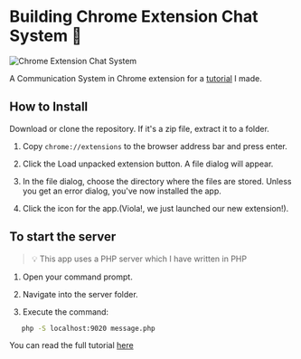 # Building Chrome Extension Chat System 💬

![Chrome Extension Chat System](https://cdn.scotch.io/28244/R8pxLwVoQICrjncnr4Ey_chromeop.jpg)

A Communication System in Chrome extension for a [tutorial](https://scotch.io/@dongido/how-to-build-a-communication-system-in-google-chrome-extensions-using-pusher) I made.

## How to Install

Download or clone the repository. If it's a zip file, extract it to a folder.

  1. Copy `chrome://extensions` to the browser address bar and press enter.

  2. Click the Load unpacked extension button. A file dialog will appear.

  3. In the file dialog, choose the directory where the files are stored. Unless you get an error dialog, you've now installed the app. 

  4. Click the icon for the app.(Viola!, we just launched our new extension!).
  
## To start the server
   
  > :bulb: This app uses a PHP server which I have written in PHP

  1. Open your command prompt.
  
  2. Navigate into the server folder.
  
  3. Execute the command: 
  
  ```sh
     php -S localhost:9020 message.php
  ````
  
  You can read the full tutorial [here](https://scotch.io/@dongido/how-to-build-a-communication-system-in-google-chrome-extensions-using-pusher)